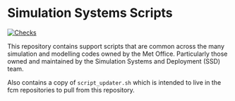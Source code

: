 # Simulation Systems Scripts

[![Checks](https://github.com/MetOffice/SimSys_Scripts/actions/workflows/lint.yml/badge.svg)](https://github.com/MetOffice/SimSys_Scripts/actions/workflows/lint.yml)

This repository contains support scripts that are common across the many
simulation and modelling codes owned by the Met Office. Particularly those
owned and maintained by the Simulation Systems and Deployment (SSD) team.

Also contains a copy of `script_updater.sh` which is intended to live in the
fcm repositories to pull from this repository.
